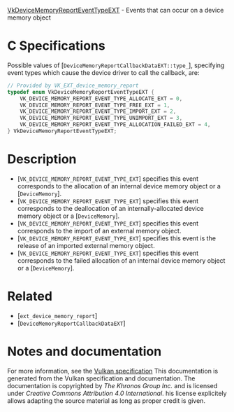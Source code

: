 [VkDeviceMemoryReportEventTypeEXT](https://www.khronos.org/registry/vulkan/specs/1.3-extensions/man/html/VkDeviceMemoryReportEventTypeEXT.html) - Events that can occur on a device memory object

# C Specifications
Possible values of [`DeviceMemoryReportCallbackDataEXT::type_`],
specifying event types which cause the device driver to call the callback,
are:
```c
// Provided by VK_EXT_device_memory_report
typedef enum VkDeviceMemoryReportEventTypeEXT {
    VK_DEVICE_MEMORY_REPORT_EVENT_TYPE_ALLOCATE_EXT = 0,
    VK_DEVICE_MEMORY_REPORT_EVENT_TYPE_FREE_EXT = 1,
    VK_DEVICE_MEMORY_REPORT_EVENT_TYPE_IMPORT_EXT = 2,
    VK_DEVICE_MEMORY_REPORT_EVENT_TYPE_UNIMPORT_EXT = 3,
    VK_DEVICE_MEMORY_REPORT_EVENT_TYPE_ALLOCATION_FAILED_EXT = 4,
} VkDeviceMemoryReportEventTypeEXT;
```

# Description
- [`VK_DEVICE_MEMORY_REPORT_EVENT_TYPE_EXT`] specifies this event corresponds to the allocation of an internal device memory object or a [`DeviceMemory`].
- [`VK_DEVICE_MEMORY_REPORT_EVENT_TYPE_EXT`] specifies this event corresponds to the deallocation of an internally-allocated device memory object or a [`DeviceMemory`].
- [`VK_DEVICE_MEMORY_REPORT_EVENT_TYPE_EXT`] specifies this event corresponds to the import of an external memory object.
- [`VK_DEVICE_MEMORY_REPORT_EVENT_TYPE_EXT`] specifies this event is the release of an imported external memory object.
- [`VK_DEVICE_MEMORY_REPORT_EVENT_TYPE_EXT`] specifies this event corresponds to the failed allocation of an internal device memory object or a [`DeviceMemory`].

# Related
- [`ext_device_memory_report`]
- [`DeviceMemoryReportCallbackDataEXT`]

# Notes and documentation
For more information, see the [Vulkan specification](https://www.khronos.org/registry/vulkan/specs/1.3-extensions/html/vkspec.html)
This documentation is generated from the Vulkan specification and documentation.
The documentation is copyrighted by *The Khronos Group Inc.* and is licensed under *Creative Commons Attribution 4.0 International*.
his license explicitely allows adapting the source material as long as proper credit is given.
        